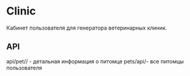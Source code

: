 <h1>Clinic</h1>
Кабинет пользователя для генератора ветеринарных клиник.

<h2>API</h2>
api/pet/<int:pk>/ - детальная информация о питомце
pets/api/- все питомцы пользователя
